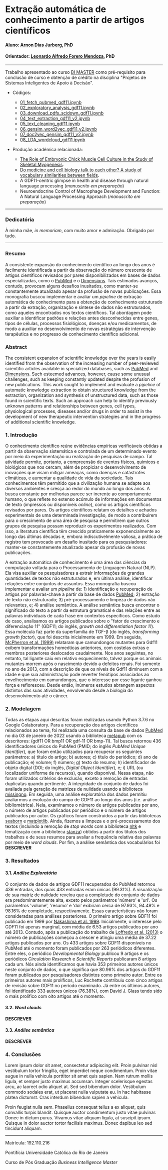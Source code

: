 # Extração automática de conhecimento a partir de artigos científicos <!--Título do Trabalho-->

#### Aluno: [Arnon Dias Jurberg](https://github.com/ajurberg), PhD
#### Orientador: [Leonardo Alfredo Forero Mendoza](https://github.com/leofome8), PhD


---

Trabalho apresentado ao curso [BI MASTER](https://ica.puc-rio.ai/bi-master) como pré-requisito para conclusão de curso e obtenção de crédito na disciplina "Projetos de Sistemas Inteligentes de Apoio à Decisão".

- Códigos:
    - [01_fetch_pubmed_gdf11.ipynb](01_fetch_pubmed_gdf11.ipynb)
    - [02_exploratory_analysis_gdf11.ipynb](02_exploratory_analysis_gdf11.ipynb)
    - [03_download_pdfs_scidown_gdf11.ipynb](03_download_pdfs_scidown_gdf11.ipynb)
    - [04_text_extraction_gdf11_v2.ipynb](04_text_extraction_gdf11_v2.ipynb)
    - [05_text_cleaning_gdf11.ipynb](05_text_cleaning_gdf11.ipynb)
    - [06_gensim_word2vec_gdf11_v2.ipynb](06_gensim_word2vec_gdf11_v2.ipynb)
    - [07_doc2vec_gensim_gdf11_v2.ipynb](07_doc2vec_gensim_gdf11_v2.ipynb)
    - [08_LDA_wordcloud_gdf11.ipynb](08_LDA_wordcloud_gdf11.ipynb)

- Produção acadêmica relacionada:
    - [The Role of Embryonic Chick Muscle Cell Culture in the Study of Skeletal Myogenesis](https://www.frontiersin.org/articles/10.3389/fphys.2021.668600/full).
    - [Do medicine and cell biology talk to each other? A study of vocabulary similarities between fields](https://www.scielo.br/j/bjmbr/a/zWC4JBdSfB3NYvTwgR5BHNR/?lang=en).
    - A GDF11-centric glimpse in health and disease through natural language processing (*manuscrito em preparação*)
    - Neuroendocrine Control of Macrophage Development and Function: A Natural Language Processing Approach (*manuscrito em preparação*)

---

### Dedicatória

À minha mãe, *in memoriam*, com muito amor e admiração. Obrigado por tudo.

---

### Resumo

A consistente expansão do conhecimento científico ao longo dos anos é facilmente identificada a partir da observação do número crescente de artigos científicos revisados por pares disponibilizados em bases de dados especializadas, como o [PubMed](https://pubmed.ncbi.nlm.nih.gov/) e o [Dimensions](Dimensions.ai). Tais estimados avanços, contudo, provocam alguns desafios inusitados, como manter-se constantemente atualizado apesar da profusão de novas publicações. Essa monografia buscou implementar e avaliar um *pipeline* de extração automática de conhecimento para a obtenção de conhecimento estruturado a partir da extração, organização e síntese de dados não estruturados, como aqueles encontrados nos textos científicos. Tal abordagem pode auxiliar a identificar padrões e relações antes desconhecidas entre genes, tipos de células, processos fisiológicos, doenças e/ou medicamentos, de modo a auxiliar no desenvolvimento de novas estratégias de intervenção terapêutica e no progresso de conhecimento científico adicional.


### Abstract

The consistent expansion of scientific knowledge over the years is easily identified from the observation of the increasing number of peer-reviewed scientific articles available in specialized databases, such as [PubMed](https://pubmed.ncbi.nlm.nih.gov/) and [Dimensions](Dimensions.ai). Such esteemed advances, however, cause some unusual challenges, such as keeping constantly updated despite the profusion of new publications. This work sought to implement and evaluate a *pipeline* of automatic knowledge extraction to obtain structured knowledge from the extraction, organization and synthesis of unstructured data, such as those found in scientific texts. Such an approach can help to identify previously unknown patterns and relationships between genes, cell types, physiological processes, diseases and/or drugs in order to assist in the development of new therapeutic intervention strategies and in the progress of additional scientific knowledge.


### 1. Introdução

O conhecimento científico reúne evidências empíricas verificáveis obtidas a partir da observação sistemática e controlada de um determinado evento por meio da experimentação ou realização de pesquisas de campo. Tal atividade permite, portanto, a compreensão de eventos físicos, químicos e biológicos que nos cercam, além de propiciar o desenvolvimento de inovações que visam mitigar ameaças, como doenças e catástrofes climáticas, e aumentar a qualidade de vida da sociedade. Tais conhecimentos têm permitido que a civilização humana se adapte aos diversos ambientes e cresça ao redor do mundo ao longo dos anos. A busca constante por melhorias parece ser inerente ao comportamente humano, o que reflete no extenso acúmulo de informações em documentos de texto (impressos ou disponíveis *online*), como os artigos científicos revisados por pares. Os artigos científicos relatam os detalhes e achados experimentais de uma determinada investigação, de modo a contribuirem para o crescimento de uma área de pesquisa e permitirem que outros grupos de pesquisa possam reproduzir os experimentos realizados. Com isso, a literatura científica têm crescido praticamente exponencialmente ao longo das últimas décadas e, embora indiscutivelmente valiosa, a prática de registro tem provocado um desafio inusitado para os pesqusiadores: manter-se constantemente atualizado apesar da profusão de novas publicações.

A extração automática de conhecimento é uma área das ciências da computação voltada para o Processamento de Linguagem Natural (NLP). Ela visa auxiliar os pesquisadores a extrair informações de grandes quantidades de textos não estruturados e, em última análise, identificar relações entre conjuntos de assuntos. Essa monografia buscou implementar e avaliar um *pipeline* de: 1) identificação e recuperação de artigos por palavras-chave a partir da base de dados [PubMed](https://pubmed.ncbi.nlm.nih.gov/); 2) extração de texto não estruturado; 3) pré-processamento e limpeza de dados não relevantes, e; 4) análise semântica. A análise semântica busca encontrar o significado do texto a partir da estrutura gramatical e das relações entre as palavras individuais de cada frase em contextos específicos. Como estudo de caso, analisamos os artigos publicados sobre o "fator de crescimento e diferenciação 11" (GDF11; do inglês, *growth and differentiation factor 11*). Essa molécula faz parte da superfamília de TGF-β (do inglês, *transforming growth factor*), que foi descrita inicialmente em 1999. Em seguida, [McPherron et al. (1999)](https://www.nature.com/articles/ng0799_260) relataram que camundongos mutantes para Gdf11 exibem transformações homeóticas anteriores, com costelas extras e membros posteriores deslocados caudalmente. Nos anos seguintes, no entanto, tal ligante caiu em relativo esquecimento, talvez porque os animais mutantes morrem após o nascimento devido a defeitos renais. Foi somente no ano de 2013, com a descrição de que os níveis de Gdf11 diminuem com a idade e que sua administração pode reverter fenótipos associados ao envelhecimento em camundongos, que o interesse por esse ligante ganhou força e refloresceu. Desde então, inúmeros estudos abrangem aspectos distintos das suas atividades, envolvendo desde a biologia do desenvolvimento até o câncer.


### 2. Modelagem

Todas as etapas aqui descritas foram realizadas usando Python 3.7.6 no Google Colaboratory. Para a recuperação dos artigos científicos relacionados ao tema, foi realizada uma consulta da base de dados [PubMed](https://pubmed.ncbi.nlm.nih.gov/) no dia 03 de janeiro de 2022 usando a biblioteca [metapub](https://github.com/metapub) com os descritores: (gdf11 OR bmp11 OR gdf-11 OR bmp-11). Tal busca retornou 436 identificadores únicos do PubMed (PMID; do inglês *PubMed Unique Identifier*), que foram então utilizados para recuperar os seguintes parâmetros: a) título do artigo; b) autores; c) título do periódico; d) ano de publicação; e) volume; f) número; g) texto do resumo; h) identificador de objeto digital (DOI; do inglês, *Digital Object Identifier*), e; i) URL (ou localizador uniforme de recursos), quando disponível. Nessa etapa, não foram utilizados critérios de exclusão, exceto a remoção de entradas duplicatas quando pertinente. A integridade do conjunto de dados foi avaliada pela geração de matrizes de nulidade usando a biblioteca [missingno](https://github.com/ResidentMario/missingno). Em seguida, uma análise exploratória dos dados permitiu avaliarmos a evolução do campo de GDF11 ao longo dos anos (i.e. análise bibliométrica). Nela, examinamos o número de artigos publicados por ano, o número de artigos publicados por periódico e o número de artigos publicados por autor. Os gráficos foram construídos a partir das bibliotecas [seaborn](https://seaborn.pydata.org/) e [matplotlib](https://matplotlib.org/). Ainda, fizemos a limpeza e o pré-processamento dos textos (incluindo a remoção de *stop words* com a biblioteca [nltk](https://www.nltk.org/) e lematização com a biblioteca [stanza](https://stanfordnlp.github.io/stanza/)) obtidos a partir dos títulos dos trabalhos e de seus resumos para avaliar a frequência relativa das palavras por meio de *word clouds*. Por fim, a análise semântica dos vocabulários foi __DESCREVER__


### 3. Resultados

#### 3.1. *Análise Exploratória*

O conjunto de dados de artigos GDF11 recuperados do PubMed retornou 436 entradas, dos quais 433 entradas eram únicas (99.31%). A visualização de sua matriz de nulidade revelou que a completude do conjunto de dados era predominantemente alta, exceto pelos parâmetros 'número' e 'url'. Os parâmetros 'volume', 'resumo' e 'doi' exibiram cerca de 97.93%, 94.49% e 98.16% de completude, respectivamente. Essas características não foram consideradas para análises posteriores. O primeiro artigo sobre GDF11 foi publicado em 1999 por [Nakashima et al. 1999](https://linkinghub.elsevier.com/retrieve/pii/S0925477398002056). Inicialmente, o interesse pelo GDF11 foi apenas marginal, com média de 6.53 artigos publicados por ano até 2013. Contudo, após a publicação do trabalho de [Loffredo et al. (2013)](https://linkinghub.elsevier.com/retrieve/pii/S0092-8674(13)00456-X) o número de publicações começou a crescer e atingiu uma média de 37.22 artigos publicados por ano. Os 433 artigos sobre GDF11 disponíveis no PubMed até o momento foram publicados por 263 periódicos diferentes. Entre eles, o periódico *Developmental Biology* publicou 9 artigos e os periódicos *Circulation Research* e *Scientific Reports* publicaram 8 artigos cada um. Nós ainda identificamos que havia 353 primeiros autores únicos neste conjunto de dados, o que significa que 80.96% dos artigos do GDF11 foram publicados por pesquisadores distintos como primeiro autor. Entre os primeiros autores mais prolíficos, Luc Rochette contribuiu com cinco artigos de revisão sobre GDF11 no período examinado. Já entre os últimos autores, foi identificado 333 autores únicos (76.38%), com David J. Glass tendo sido o mais prolífico com oito artigos até o momento.

#### 3.2. *Word clouds*

__DESCREVER__


#### 3.3. *Análise semântica*

__DESCREVER__


### 4. Conclusões

Lorem ipsum dolor sit amet, consectetur adipiscing elit. Proin pulvinar nisl vestibulum tortor fringilla, eget imperdiet neque condimentum. Proin vitae augue in nulla vehicula porttitor sit amet quis sapien. Nam rutrum mollis ligula, et semper justo maximus accumsan. Integer scelerisque egestas arcu, ac laoreet odio aliquet at. Sed sed bibendum dolor. Vestibulum commodo sodales erat, ut placerat nulla vulputate eu. In hac habitasse platea dictumst. Cras interdum bibendum sapien a vehicula.

Proin feugiat nulla sem. Phasellus consequat tellus a ex aliquet, quis convallis turpis blandit. Quisque auctor condimentum justo vitae pulvinar. Donec in dictum purus. Vivamus vitae aliquam ligula, at suscipit ipsum. Quisque in dolor auctor tortor facilisis maximus. Donec dapibus leo sed tincidunt aliquam.

---

Matrícula: 192.110.216

Pontifícia Universidade Católica do Rio de Janeiro

Curso de Pós Graduação *Business Intelligence Master*
